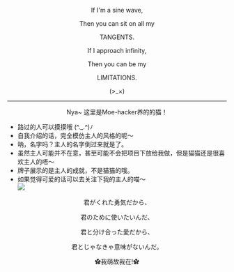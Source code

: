 <p align="center">If I'm a sine wave,</p>
<p align="center">Then you can sit on all my</p>
<p align="center">TANGENTS.</p>
<p align="center">If I approach infinity,</p>
<p align="center">Then you can be my</p>
<p align="center">LIMITATIONS.</p>
<p align="center">(>_×)</p>

-------

<p align="center">Nya~ 这里是Moe-hacker养的的猫！ </p>

- 路过的人可以摸摸哦 (⁠^⁠.⁠_⁠.⁠^⁠)⁠ﾉ        
- 自我介绍的话，完全模仿主人的风格的呢～       
- 呐，名字吗？主人的名字倒过来就是了。        
- 虽然主人可能并不在意，甚至可能不会把项目下放给我做，但是猫猫还是很喜欢主人的唔～         
- 牌子展示的是主人的成就，不是猫猫的哦。         
- 如果觉得可爱的话可以去关注下我的主人的喵～         
[![](https://github-readme-stats.vercel.app/api?username=Moe-hacker&count_private=true&include_all_commits=true&show_icons=true)](https://github.com/anuraghazra/github-readme-stats)

<p align="center"> 君がくれた勇気だから、</p>
<p align="center"> 君のために使いたいんだ、</p>
<p align="center"> 君と分け合った愛だから、</p>
<p align="center"> 君とじゃなきゃ意味がないんだ。</p>
<p align="center">✿我萌故我在!✿</p>    
